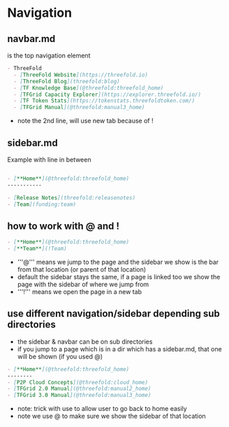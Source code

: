 # Navigation

## navbar.md

is the top navigation element

```markdown
- ThreeFold
  - [ThreeFold Website](https://threefold.io)
  - [ThreeFold Blog](threefold:blog)
  - [TF Knowledge Base](@threefold:threefold_home)
  - [TFGrid Capacity Explorer](https://explorer.threefold.io/)
  - [TF Token Stats](https://tokenstats.threefoldtoken.com/)
  - [TFGrid Manual](@threefold:manual3_home)

```

- note the 2nd line, will use new tab because of !

## sidebar.md

Example with line in between

```markdown

- [**Home**](@threefold:threefold_home)
-----------

- [Release Notes](threefold:releasenotes)
- [Team](funding:team)

```

## how to work with @ and !

```markdown
- [**Home**](@threefold:threefold_home)
- [**Team**](!Team)
```

- '''@''' means we jump to the page and the sidebar we show is the bar from that location (or parent of that location)
- default the sidebar stays the same, if a page is linked too we show the page with the sidebar of where we jump from
- '''!''' means we open the page in a new tab

## use different navigation/sidebar depending sub directories

- the sidebar & navbar can be on sub directories
- if you jump to a page which is in  a dir which has a sidebar.md, that one will be shown (if you used @)


```markdown
- [**Home**](@threefold:threefold_home)
--------
- [P2P Cloud Concepts](@threefold:cloud_home)
- [TFGrid 2.0 Manual](@threefold:manual2_home)
- [TFGrid 3.0 Manual](@threefold:manual3_home)
```

- note: trick with use to allow user to go back to home easily
- note we use @ to make sure we show the sidebar of that location